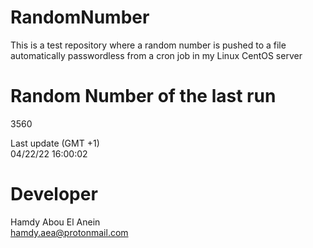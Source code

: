 # RandomNumber    
This is a test repository where a random number is pushed to a file automatically passwordless from a cron job in my Linux CentOS server    
# Random Number of the last run   
3560
      
Last update (GMT +1)    
04/22/22 16:00:02
# Developer    
Hamdy Abou El Anein   
hamdy.aea@protonmail.com
